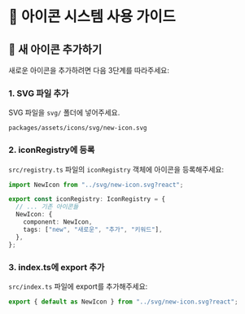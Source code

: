 # 🔧 아이콘 시스템 사용 가이드

## 📝 새 아이콘 추가하기

새로운 아이콘을 추가하려면 다음 3단계를 따라주세요:

### 1. SVG 파일 추가

SVG 파일을 `svg/` 폴더에 넣어주세요.

```
packages/assets/icons/svg/new-icon.svg
```

### 2. iconRegistry에 등록

`src/registry.ts` 파일의 `iconRegistry` 객체에 아이콘을 등록해주세요:

```typescript
import NewIcon from "../svg/new-icon.svg?react";

export const iconRegistry: IconRegistry = {
  // ... 기존 아이콘들
  NewIcon: {
    component: NewIcon,
    tags: ["new", "새로운", "추가", "키워드"],
  },
};
```

### 3. index.ts에 export 추가

`src/index.ts` 파일에 export를 추가해주세요:

```typescript
export { default as NewIcon } from "../svg/new-icon.svg?react";
```
